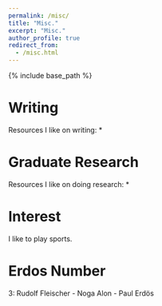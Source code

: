 ```yaml
---
permalink: /misc/
title: "Misc."
excerpt: "Misc."
author_profile: true
redirect_from: 
  - /misc.html
---
```


{% include base_path %}

Writing
======
Resources I like on writing:
* 

Graduate Research
======
Resources I like on doing research:
* 

Interest
======
I like to play sports.


Erdos Number
======
3: Rudolf Fleischer - Noga Alon - Paul Erdös

